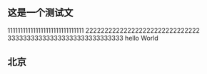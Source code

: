 ## 这是一个测试文
111111111111111111111111111111
222222222222222222222222222222
333333333333333333333333333333
hello World


## 北京
